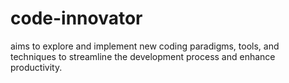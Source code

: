 # code-innovator
 aims to explore and implement new coding paradigms, tools, and techniques to streamline the development process and enhance productivity.
